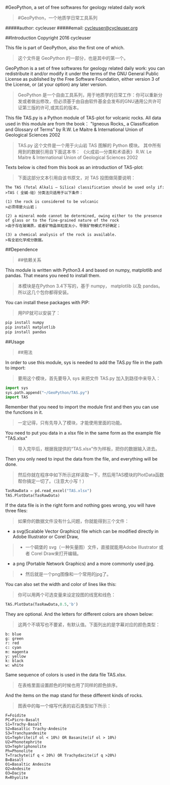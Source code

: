 #GeoPython, a set of free softwares for geology related daily work
>#GeoPython，一个地质学日常工具系列

#####author: cycleuser
#####email: cycleuser@cycleuser.org

##Introduction
Copyright 2016 cycleuser

This file is part of GeoPython, also the first one of which.
>这个文件是 GeoPython 的一部分，也是其中的第一个。

GeoPython is a set of free softwares for geology related daily work: you can redistribute it and/or modify it under the terms of the GNU General Public License as published by the Free Software Foundation, either version 3 of the License, or (at your option) any later version.
>GeoPython 是一个自由工具系列，用于地质学的日常工作：你可以重新分发或者做出修改，但必须基于由自由软件基金会发布的GNU通用公共许可证第三版的许可,或其后的版本。



This file TAS.py is a Python module of TAS-plot for volcanic rocks.
All data used in this module are from the book：
"Igneous Rocks_ a Classification and Glossary of Terms"
 by  R.W. Le Maitre & International Union of Geological Sciences 2002
>TAS.py 这个文件是一个用于火山岩 TAS 图解的 Python 模块。
>其中所有用到的数据引用自下面这本书：
>《火成岩—分类和术语表》
>R.W. Le Maitre & International Union of Geological Sciences 2002


Texts below is cited from this book as an introduction of TAS-plot:
>下面这部分文本引用自该书原文，对 TAS 投图做简要说明：

```language
The TAS (Total Alkali – Silica) classification should be used only if:
>TAS（ 全碱-硅）分类法只适用于以下条件：

(1) the rock is considered to be volcanic
>必须得是火山岩；

(2) a mineral mode cannot be determined, owing either to the presence of glass or to the fine-grained nature of the rock
>由于存在玻璃质，或者矿物晶体粒度太小，导致矿物模式不好确定；

(3) a chemical analysis of the rock is available.
>有全岩化学成分数据。
```



##Dependence
>##依赖关系

This module is written with Python3.4 and based on numpy, matplotlib and pandas. That means you need to install them.
>本模块是在Python 3.4下写的，基于 numpy， matplotlib 以及 pandas。所以这几个包你都得安装。

You can install these packages with PIP:
>用PIP就可以安装了：

```Python
pip install numpy
pip install matplotlib
pip install pandas
```

##Usage
>##用法

In order to use this module, sys is needed to add the TAS.py file in the path to import:
>要用这个模块，首先要导入 sys 来把文件 TAS.py 加入到路径中来导入：


```Python
import sys
sys.path.append("~/GeoPython/TAS.py")
import TAS
```

Remember that you need to import the module first and then you can use the functions in it.
>一定记得，只有先导入了模块，才能使用里面的功能。

You need to put you data in a xlsx file in the same form as the example file "TAS.xlsx"
>导入完毕后，根据我提供的“TAS.xlsx”作为样板，把你的数据输入进去。

Then you only need to input the data from the file, and everything will be done.
>然后你就在程序中如下所示这样读取一下，然后用TAS模块的PlotData函数帮你搞定一切了。（注意大小写！）

```Python
TasRawData = pd.read_excel("TAS.xlsx")
TAS.PlotData(TasRawData)
```

If the data file is in the right form and nothing goes wrong, you will have three files:
>如果你的数据文件没有什么问题，你就能得到三个文件：

* a svg(Scalable Vector Graphics) file which can be modified directly in Adobe Illustrator or Corel Draw,
>* 一个碉堡的 svg（一种矢量图）文件，直接就能用Adobe Illustrator 或者 Corel Draw来打开编辑。


* a png (Portable Network Graphics) and a more commonly used jpg.
>* 然后就是一个png图像和一个常用的jpg了。

You can also set the width and color of lines like this:
>你可以用两个可选变量来设定投图的线宽和线色：

```Python
TAS.PlotData(TasRawData,0.5,'b')
```

They are optional. And the letters for different colors are shown below:
>这两个不填写也不要紧，有默认值。下面列出的是字幕对应的颜色类型：

```language
b: blue
g: green
r: red
c: cyan
m: magenta
y: yellow
k: black
w: white
```
Same sequence of colors is used in the data file TAS.xlsx.
>在表格里面设置颜色的时候也用了同样的颜色排序。

And the items on the map stand for these different kinds of rocks.
>图表中的每一个缩写代表的岩石类型如下所示：

```language
F=Foidite
PC=Picro-Basalt
S1=Trachy-Basalt
S2=Basaltic Trachy-Andesite
S3=Tranchyandesite
U1=Tephrite(if ol < 10%) OR Basanite(if ol > 10%)
U2=Phonotephrite
U3=Tephriphonolite
Ph=Phonolite
T=Trachyte(if q < 20%) OR Trachydacite(if q >20%)
B=Basalt
O1=Basaltic Andesite
O2=Andesite
O3=Dacite
R=Rhyolite
```






